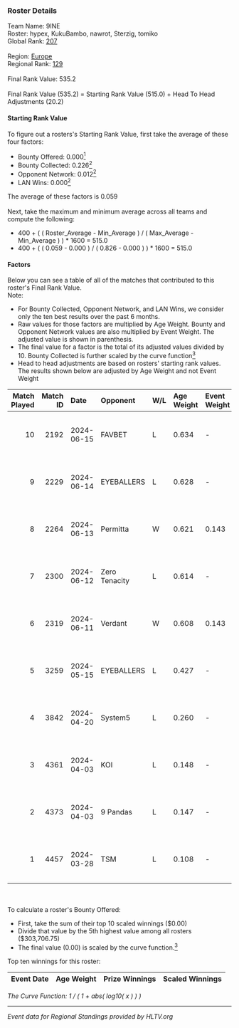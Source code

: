 ### Roster Details<br />
Team Name: 9INE<br />
Roster: hypex, KukuBambo, nawrot, Sterzig, tomiko<br />
Global Rank: [207](../../standings_global_2024_09_08.md)<br />
<br />
Region: [Europe]( ../../standings_europe_2024_09_08.md)<br />
Regional Rank: [129]( ../../standings_europe_2024_09_08.md)<br />
<br />
Final Rank Value:  535.2<br />
<br />
Final Rank Value (535.2) = Starting Rank Value (515.0) + Head To Head Adjustments (20.2)<br />

#### Starting Rank Value<br />
To figure out a rosters's Starting Rank Value, first take the average of these four factors:<br />
- Bounty Offered: 0.000[<sup>1</sup>](#table2)
- Bounty Collected: 0.226[<sup>2</sup>](#table1)
- Opponent Network: 0.012[<sup>2</sup>](#table1)
- LAN Wins: 0.000[<sup>2</sup>](#table1)

The average of these factors is 0.059<br />
<br />
Next, take the maximum and minimum average across all teams and compute the following:<br />
- 400 + ( ( Roster_Average - Min_Average ) / ( Max_Average - Min_Average ) ) * 1600 = 515.0
- 400 + ( ( 0.059 - 0.000 ) / ( 0.826 - 0.000 ) ) * 1600 = 515.0


#### Factors<br />
Below you can see a table of all of the matches that contributed to this roster's Final Rank Value.<br />
Note:<br />

- For Bounty Collected, Opponent Network, and LAN Wins, we consider only the ten best results over the past 6 months.
- Raw values for those factors are multiplied by Age Weight. Bounty and Opponent Network values are also multiplied by Event Weight. The adjusted value is shown in parenthesis.
- The final value for a factor is the total of its adjusted values divided by 10. Bounty Collected is further scaled by the curve function[<sup>3</sup>](#curveFunction)
- Head to head adjustments are based on rosters' starting rank values. The results shown below are adjusted by Age Weight and not Event Weight
<span id="table1"></span><br />


| Match Played | Match ID | Date       | Opponent      | W/L | Age Weight | Event Weight | Bounty Collected | Opponent Network | LAN Wins  | H2H Adj. | Roster                                    |
| -: | -: | :- | :- | :- | :- | :- | :- | :- | :- | -: | :- |
|           10 |     2192 | 2024-06-15 | FAVBET        | L   | 0.634      | -            | -                | -                | -         |    -3.26 | hypex, KukuBambo, nawrot, Sterzig, tomiko |
|            9 |     2229 | 2024-06-14 | EYEBALLERS    | L   | 0.628      | -            | -                | -                | -         |    -3.23 | hypex, KukuBambo, nawrot, Sterzig, tomiko |
|            8 |     2264 | 2024-06-13 | Permitta      | W   | 0.621      | 0.143        | 0.032 (0.003)    | 0.968 (0.086)    | 0 (0.000) |    17.56 | hypex, KukuBambo, nawrot, Sterzig, tomiko |
|            7 |     2300 | 2024-06-12 | Zero Tenacity | L   | 0.614      | -            | -                | -                | -         |    -0.89 | hypex, KukuBambo, nawrot, Sterzig, tomiko |
|            6 |     2319 | 2024-06-11 | Verdant       | W   | 0.608      | 0.143        | 0.011 (0.001)    | 0.353 (0.031)    | 0 (0.000) |    16.65 | hypex, KukuBambo, nawrot, Sterzig, tomiko |
|            5 |     3259 | 2024-05-15 | EYEBALLERS    | L   | 0.427      | -            | -                | -                | -         |    -2.16 | hypex, KukuBambo, Sterzig, tomiko, zEden  |
|            4 |     3842 | 2024-04-20 | System5       | L   | 0.260      | -            | -                | -                | -         |    -2.72 | hypex, KukuBambo, Sterzig, tomiko, zEden  |
|            3 |     4361 | 2024-04-03 | KOI           | L   | 0.148      | -            | -                | -                | -         |    -0.37 | hypex, KukuBambo, Sterzig, tomiko, zEden  |
|            2 |     4373 | 2024-04-03 | 9 Pandas      | L   | 0.147      | -            | -                | -                | -         |    -0.24 | hypex, KukuBambo, Sterzig, tomiko, zEden  |
|            1 |     4457 | 2024-03-28 | TSM           | L   | 0.108      | -            | -                | -                | -         |    -1.17 | KEi, KukuBambo, mynio, nawrot, tomiko     |

<br />
<span id="table2"></span><br />
To calculate a roster's Bounty Offered:<br />

- First, take the sum of their top 10 scaled winnings ($0.00)
- Divide that value by the 5th highest value among all rosters ($303,706.75)
- The final value (0.00) is scaled by the curve function.[<sup>3</sup>](#curveFunction)

Top ten winnings for this roster:<br />

| Event Date | Age Weight | Prize Winnings | Scaled Winnings |
| :- | -: | :- | :- |


<span id="curveFunction"></span>_The Curve Function: 1 / ( 1 + abs( log10( x ) ) )_<br />

---
_Event data for Regional Standings provided by HLTV.org_<br />
